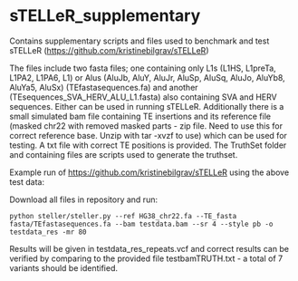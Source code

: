 # sTELLeR_supplementary
Contains supplementary scripts and files used to benchmark and test sTELLeR (https://github.com/kristinebilgrav/sTELLeR)

The files include two fasta files; one containing only L1s (L1HS, L1preTa, L1PA2, L1PA6, L1) or Alus (AluJb, AluY, AluJr, AluSp, AluSq, AluJo, AluYb8, AluYa5, AluSx) (TEfastasequences.fa) and another (TEsequences_SVA_HERV_ALU_L1.fasta) also containing SVA and HERV sequences. Either can be used in running sTELLeR.
Additionally there is a small simulated bam file containing TE insertions and its reference file (masked chr22 with removed masked parts - zip file. Need to use this for correct reference base. Unzip with tar -xvzf to use) which can be used for testing. A txt file with correct TE positions is provided.
The TruthSet folder and containing files are scripts used to generate the truthset. 

Example run of https://github.com/kristinebilgrav/sTELLeR using the above test data:

Download all files in repository and run: 

    python steller/steller.py --ref HG38_chr22.fa --TE_fasta fasta/TEfastasequences.fa --bam testdata.bam --sr 4 --style pb -o testdata_res -mr 80
    
Results will be given in testdata_res_repeats.vcf and correct results can be verified by comparing to the provided file testbamTRUTH.txt - a total of 7 variants should be identified.
